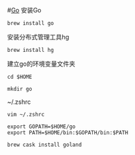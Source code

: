 #[Go](https://golang.org/)
安装Go

`brew install go`

安装分布式管理工具hg

 `brew install hg`
 
建立go的环境变量文件夹

```
cd $HOME

mkdir go
```

~/.zshrc

```
vim ~/.zshrc

export GOPATH=$HOME/go
export PATH=$HOME/bin:$GOPATH/bin:$PATH
```


`brew cask install goland`